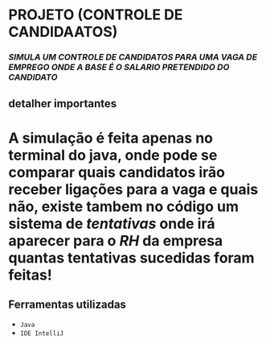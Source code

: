 # **PROJETO (CONTROLE DE CANDIDAATOS)**

### *SIMULA UM CONTROLE DE CANDIDATOS PARA UMA VAGA DE EMPREGO ONDE A BASE É O SALARIO PRETENDIDO DO CANDIDATO*

## **detalher importantes**
# A simulação é feita apenas no terminal do java, onde pode se comparar quais candidatos irão receber ligações para a vaga e quais não, existe tambem no código um sistema de *tentativas* onde irá aparecer para o *RH* da empresa quantas tentativas sucedidas foram feitas!

## Ferramentas utilizadas

- `Java`
- `IDE IntelliJ`
